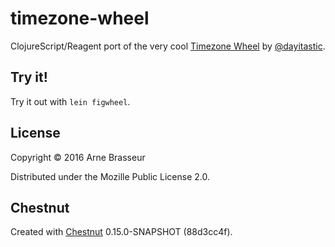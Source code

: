# timezone-wheel

ClojureScript/Reagent port of the very cool
[Timezone Wheel](https://codepen.io/daiyi/pen/YZrezB) by
[@dayitastic](https://twitter.com/daiyitastic).

## Try it!

Try it out with `lein figwheel`.

## License

Copyright © 2016 Arne Brasseur

Distributed under the Mozille Public License 2.0.

## Chestnut

Created with [Chestnut](http://plexus.github.io/chestnut/) 0.15.0-SNAPSHOT (88d3cc4f).
